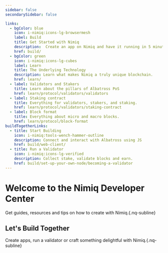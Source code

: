 ```yaml
---
sidebar: false
secondarySidebar: false

links:
  - bgColor: blue
    icon: i-nimiq:icons-lg-browsermesh
    label: Build
    title: Get Started with Nimiq
    description:  Create an app on Nimiq and have it running in 5 minutes.
    href: build/
  - bgColor: green
    icon: i-nimiq:icons-lg-cubes
    label: Learn
    title: The Underlying Technology
    description: Learn what makes Nimiq a truly unique blockchain.
    href: learn/
  - label: Validators and Stakers
    title: Learn about the pillars of Albatross PoS
    href: learn/protocol/validators/validators
  - label: Staking contract
    title: Everything for validators, stakers, and staking.
    href: learn/protocol/validators/staking-contract
  - label: Block format
    title: Everything about micro and macro blocks.
    href: learn/protocol/block-format
buildTogetherLinks:
  - title: Start Building
    icon: i-nimiq:tools-wench-hammer-outline
    description: Connect and interact with Albatross using JS
    href: build/web-client/
  - title: Run a Validator
    icon: i-nimiq:icons-lg-verified
    description: Collect stake, validate blocks and earn.
    href: build/set-up-your-own-node/becoming-a-validator
---
```


# Welcome to the Nimiq Developer Center

Get guides, resources and tips on how to create with Nimiq.{.nq-subline}

<NqGrid f-my-xl :cards="$frontmatter.links"  />

## Let's Build Together

Create apps, run a validator or craft something delightful with Nimiq.{.nq-subline}

<NqGrid f-my-xl :cards="$frontmatter.buildTogetherLinks" large-cards />
